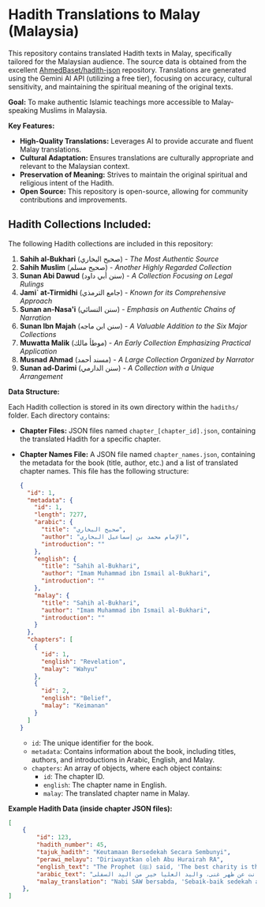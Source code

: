 # Hadith Translations to Malay (Malaysia)

This repository contains translated Hadith texts in Malay, specifically tailored for the Malaysian audience. The source data is obtained from the excellent [AhmedBaset/hadith-json](https://github.com/AhmedBaset/hadith-json) repository. Translations are generated using the Gemini AI API (utilizing a free tier), focusing on accuracy, cultural sensitivity, and maintaining the spiritual meaning of the original texts.

**Goal:**  To make authentic Islamic teachings more accessible to Malay-speaking Muslims in Malaysia.

**Key Features:**

*   **High-Quality Translations:**  Leverages AI to provide accurate and fluent Malay translations.
*   **Cultural Adaptation:**  Ensures translations are culturally appropriate and relevant to the Malaysian context.
*   **Preservation of Meaning:** Strives to maintain the original spiritual and religious intent of the Hadith.
*   **Open Source:**  This repository is open-source, allowing for community contributions and improvements.

## Hadith Collections Included:

The following Hadith collections are included in this repository:

1.  **Sahih al-Bukhari** (صحيح البخاري) - *The Most Authentic Source*
2.  **Sahih Muslim** (صحيح مسلم) - *Another Highly Regarded Collection*
3.  **Sunan Abi Dawud** (سنن أبي داود) - *A Collection Focusing on Legal Rulings*
4.  **Jami` at-Tirmidhi** (جامع الترمذي) - *Known for its Comprehensive Approach*
5.  **Sunan an-Nasa'i** (سنن النسائي) - *Emphasis on Authentic Chains of Narration*
6.  **Sunan Ibn Majah** (سنن ابن ماجه) - *A Valuable Addition to the Six Major Collections*
7.  **Muwatta Malik** (موطأ مالك) - *An Early Collection Emphasizing Practical Application*
8.  **Musnad Ahmad** (مسند أحمد) - *A Large Collection Organized by Narrator*
9.  **Sunan ad-Darimi** (سنن الدارمي) - *A Collection with a Unique Arrangement*

**Data Structure:**

Each Hadith collection is stored in its own directory within the `hadiths/` folder. Each directory contains:

*   **Chapter Files:**  JSON files named `chapter_[chapter_id].json`, containing the translated Hadith for a specific chapter.
*   **Chapter Names File:** A JSON file named `chapter_names.json`, containing the metadata for the book (title, author, etc.) and a list of translated chapter names.  This file has the following structure:

    ```json
    {
      "id": 1,
      "metadata": {
        "id": 1,
        "length": 7277,
        "arabic": {
          "title": "صحيح البخاري",
          "author": "الإمام محمد بن إسماعيل البخاري",
          "introduction": ""
        },
        "english": {
          "title": "Sahih al-Bukhari",
          "author": "Imam Muhammad ibn Ismail al-Bukhari",
          "introduction": ""
        },
        "malay": {
          "title": "Sahih al-Bukhari",
          "author": "Imam Muhammad ibn Ismail al-Bukhari",
          "introduction": ""
        }
      },
      "chapters": [
        {
          "id": 1,
          "english": "Revelation",
          "malay": "Wahyu"
        },
        {
          "id": 2,
          "english": "Belief",
          "malay": "Keimanan"
        }
      ]
    }
    ```

    *   `id`: The unique identifier for the book.
    *   `metadata`: Contains information about the book, including titles, authors, and introductions in Arabic, English, and Malay.
    *   `chapters`: An array of objects, where each object contains:
        *   `id`: The chapter ID.
        *   `english`: The chapter name in English.
        *   `malay`: The translated chapter name in Malay.

**Example Hadith Data (inside chapter JSON files):**

```json
[
    {
        "id": 123,
        "hadith_number": 45,
        "tajuk_hadith": "Keutamaan Bersedekah Secara Sembunyi",
        "perawi_melayu": "Diriwayatkan oleh Abu Hurairah RA",
        "english_text": "The Prophet (ﷺ) said, 'The best charity is that which the right hand gives and the left hand does not know about.'",
        "arabic_text": "قال النبي صلى الله عليه وسلم: خير الصدقة ما كانت عن ظهر غنى، واليد العليا خير من اليد السفلى",
        "malay_translation": "Nabi SAW bersabda, 'Sebaik-baik sedekah adalah sedekah yang diberikan oleh tangan kanan dan tangan kiri tidak mengetahuinya.'"
    },
]
